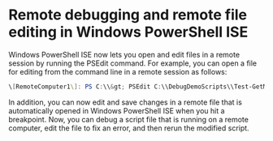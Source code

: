 # Remote debugging and remote file editing in Windows PowerShell ISE

Windows PowerShell ISE now lets you open and edit files in a remote session by running the PSEdit command.
For example, you can open a file for editing from the command line in a remote session as follows:
```powershell
\[RemoteComputer1\]: PS C:\\&gt; PSEdit C:\\DebugDemoScripts\\Test-GetMutex.ps1
```
In addition, you can now edit and save changes in a remote file that is automatically opened in Windows PowerShell ISE when you hit a breakpoint.
Now, you can debug a script file that is running on a remote computer, edit the file to fix an error, and then rerun the modified script.